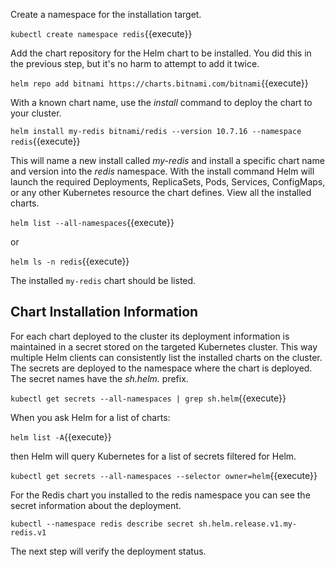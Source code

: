 Create a namespace for the installation target.

`kubectl create namespace redis`{{execute}}

Add the chart repository for the Helm chart to be installed. You did this in the previous step, but it's no harm to attempt to add it twice.

`helm repo add bitnami https://charts.bitnami.com/bitnami`{{execute}}

With a known chart name, use the _install_ command to deploy the chart to your cluster.

`helm install my-redis bitnami/redis --version 10.7.16 --namespace redis`{{execute}}

This will name a new install called _my-redis_ and install a specific chart name and version into the _redis_ namespace. With the install command Helm will launch the required Deployments, ReplicaSets, Pods, Services, ConfigMaps, or any other Kubernetes resource the chart defines. View all the installed charts.

`helm list --all-namespaces`{{execute}}

or

`helm ls -n redis`{{execute}}

The installed `my-redis` chart should be listed.

## Chart Installation Information

For each chart deployed to the cluster its deployment information is maintained in a secret stored on the targeted Kubernetes cluster. This way multiple Helm clients can consistently list the installed charts on the cluster. The secrets are deployed to the namespace where the chart is deployed. The secret names have the _sh.helm._ prefix.

`kubectl get secrets --all-namespaces | grep sh.helm`{{execute}}

When you ask Helm for a list of charts:

`helm list -A`{{execute}}

then Helm will query Kubernetes for a list of secrets filtered for Helm.

`kubectl get secrets --all-namespaces --selector owner=helm`{{execute}}

For the Redis chart you installed to the redis namespace you can see the secret information about the deployment.

`kubectl --namespace redis describe secret sh.helm.release.v1.my-redis.v1`

The next step will verify the deployment status.
